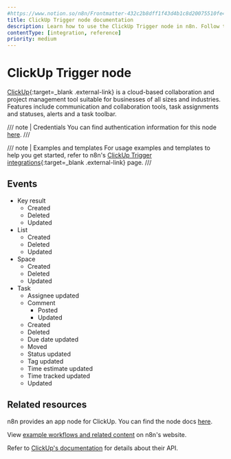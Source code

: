 ```yaml
---
#https://www.notion.so/n8n/Frontmatter-432c2b8dff1f43d4b1c8d20075510fe4
title: ClickUp Trigger node documentation
description: Learn how to use the ClickUp Trigger node in n8n. Follow technical documentation to integrate ClickUp Trigger node into your workflows.
contentType: [integration, reference]
priority: medium
---
```


# ClickUp Trigger node

[ClickUp](https://clickup.com/){:target=_blank .external-link} is a cloud-based collaboration and project management tool suitable for businesses of all sizes and industries. Features include communication and collaboration tools, task assignments and statuses, alerts and a task toolbar.

/// note | Credentials
You can find authentication information for this node [here](/integrations/builtin/credentials/clickup.md).
///

///  note  | Examples and templates
For usage examples and templates to help you get started, refer to n8n's [ClickUp Trigger integrations](https://n8n.io/integrations/clickup-trigger/){:target=_blank .external-link} page.
///

## Events

* Key result
  * Created
  * Deleted
  * Updated
* List
  * Created
  * Deleted
  * Updated
* Space
  * Created
  * Deleted
  * Updated
* Task
  * Assignee updated
  * Comment
    * Posted
    * Updated
  * Created
  * Deleted
  * Due date updated
  * Moved
  * Status updated
  * Tag updated
  * Time estimate updated
  * Time tracked updated
  * Updated

## Related resources

n8n provides an app node for ClickUp. You can find the node docs [here](/integrations/builtin/app-nodes/n8n-nodes-base.clickup.md).

View [example workflows and related content](https://n8n.io/integrations/clickup-trigger/) on n8n's website.

Refer to [ClickUp's documentation](https://developer.clickup.com/docs/index) for details about their API.
